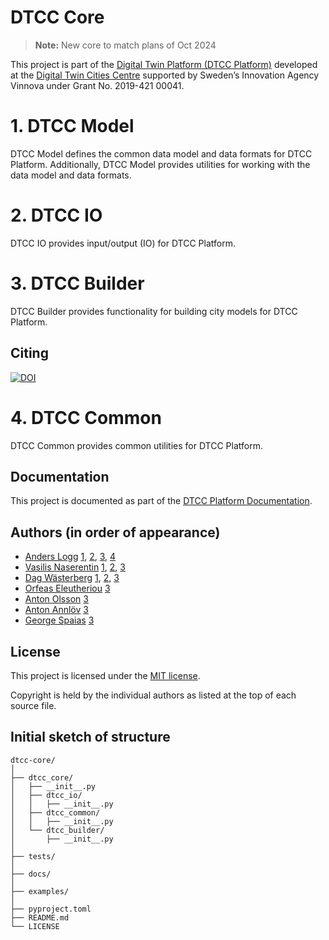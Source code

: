 # DTCC Core

> **Note:** New core to match plans of Oct 2024

This project is part of the
[Digital Twin Platform (DTCC Platform)](https://github.com/dtcc-platform/)
developed at the
[Digital Twin Cities Centre](https://dtcc.chalmers.se/)
supported by Sweden’s Innovation Agency Vinnova under Grant No. 2019-421 00041.

# 1. DTCC Model

DTCC Model defines the common data model and data formats for DTCC Platform.
Additionally, DTCC Model provides utilities for working with the data model
and data formats.

# 2. DTCC IO

DTCC IO provides input/output (IO) for DTCC Platform.

# 3. DTCC Builder

DTCC Builder provides functionality for building city models for DTCC Platform.

## Citing

[![DOI](https://joss.theoj.org/papers/10.21105/joss.04928/status.svg)](https://doi.org/10.21105/joss.04928)

# 4. DTCC Common

DTCC Common provides common utilities for DTCC Platform.


## Documentation

This project is documented as part of the
[DTCC Platform Documentation](https://platform.dtcc.chalmers.se/).


## Authors (in order of appearance)

* [Anders Logg](http://anders.logg.org) [1](#1-dtcc-model), [2](#2-dtcc-io), [3](#3-dtcc-builder), [4](#4-dtcc-common)
* [Vasilis Naserentin](https://www.chalmers.se/en/Staff/Pages/vasnas.aspx) [1](#1-dtcc-model), [2](#2-dtcc-io), [3](#3-dtcc-builder)
* [Dag Wästerberg](https://chalmersindustriteknik.se/sv/medarbetare/dag-wastberg/) [1](#1-dtcc-model), [2](#2-dtcc-io), [3](#3-dtcc-builder)
* [Orfeas Eleutheriou](http://orfeasel.com/) [3](#3-dtcc-builder)
* [Anton Olsson](mailto:anton.j.olsson@bredband.net) [3](#3-dtcc-builder)
* [Anton Annlöv](mailto:annlova@student.chalmers.se) [3](#3-dtcc-builder)
* [George Spaias](mailto:gspaiasa@ece.auth.gr) [3](#3-dtcc-builder)

## License

This project is licensed under the
[MIT license](https://opensource.org/licenses/MIT).

Copyright is held by the individual authors as listed at the top of
each source file.


## Initial sketch of structure
```
dtcc-core/
│
├── dtcc_core/
│   ├── __init__.py
│   ├── dtcc_io/
│   │   ├── __init__.py
│   ├── dtcc_common/
│   │   ├── __init__.py
│   └── dtcc_builder/
│       ├── __init__.py
│
├── tests/
│
├── docs/
│
├── examples/
│
├── pyproject.toml
├── README.md
└── LICENSE
```

